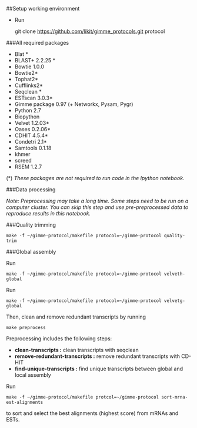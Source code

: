 ##Setup working environment

+ Run

    git clone https://github.com/likit/gimme_protocols.git protocol

###All required packages

+ Blat *
+ BLAST+ 2.2.25 *
+ Bowtie 1.0.0
+ Bowtie2*
+ Tophat2*
+ Cufflinks2*
+ Seqclean *
+ ESTscan 3.0.3*
+ Gimme package 0.97 (+ Networkx, Pysam, Pygr)
+ Python 2.7
+ Biopython
+ Velvet 1.2.03*
+ Oases 0.2.06*
+ CDHIT 4.5.4*
+ Condetri 2.1*
+ Samtools 0.1.18
+ khmer
+ screed
+ RSEM 1.2.7

(*) _These packages are not required to run code in the Ipython notebook._

###Data processing

_Note: Preprocessing may take a long time.
Some steps need to be run on a computer cluster.
You can skip this step and use pre-preprocessed data
to reproduce results in this notebook._

###Quality trimming

    make -f ~/gimme-protocol/makefile protocol=~/gimme-protocol quality-trim

###Global assembly

Run

    make -f ~/gimme-protocol/makefile protocol=~/gimme-protocol velveth-global
Run

    make -f ~/gimme-protocol/makefile protocol=~/gimme-protocol velvetg-global

Then, clean and remove redundant transcripts by running

    make preprocess

Preprocessing includes the following steps:

+ **clean-transcripts :** clean transcripts with seqclean
+ **remove-redundant-transcripts :** remove redundant transcripts with CD-HIT
+ **find-unique-transcripts :** find unique transcripts between global and local assembly

Run

    make -f ~/gimme-protocol/makefile protcol=~/gimme-protocol sort-mrna-est-alignments

to sort and select the best alignments (highest score) from mRNAs and ESTs.
